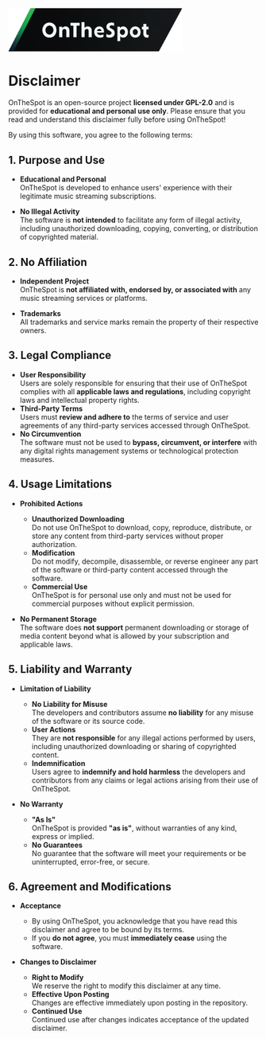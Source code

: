 <picture>
  <source media="(prefers-color-scheme: dark)" srcset="../assets/01_Logo/Repository-Cover.png">
  <source media="(prefers-color-scheme: light)" srcset="../assets/01_Logo/Repository-Cover.png">
  <img src="../assets/01_Logo/Repository-Cover.png" alt="Logo of OnTheSpot" width="350">
</picture>

<br>

# Disclaimer

OnTheSpot is an open-source project **licensed under GPL-2.0** and is provided for **educational and personal use only**. Please ensure that you read and understand this disclaimer fully before using OnTheSpot!

By using this software, you agree to the following terms:

## 1. Purpose and Use

- **Educational and Personal**<br>
  OnTheSpot is developed to enhance users' experience with their legitimate music streaming subscriptions.

- **No Illegal Activity**<br>
  The software is **not intended** to facilitate any form of illegal activity, including unauthorized downloading, copying, converting, or distribution of copyrighted material.

## 2. No Affiliation

- **Independent Project**<br>
  OnTheSpot is **not affiliated with, endorsed by, or associated with** any music streaming services or platforms.

- **Trademarks**  
  All trademarks and service marks remain the property of their respective owners.

## 3. Legal Compliance

- **User Responsibility**<br>
  Users are solely responsible for ensuring that their use of OnTheSpot complies with all **applicable laws and regulations**, including copyright laws and intellectual property rights.
- **Third-Party Terms**<br>
  Users must **review and adhere to** the terms of service and user agreements of any third-party services accessed through OnTheSpot.
- **No Circumvention**<br>
  The software must not be used to **bypass, circumvent, or interfere** with any digital rights management systems or technological protection measures.

## 4. Usage Limitations

- **Prohibited Actions**

  - **Unauthorized Downloading**<br>Do not use OnTheSpot to download, copy, reproduce, distribute, or store any content from third-party services without proper authorization.
  - **Modification**<br>Do not modify, decompile, disassemble, or reverse engineer any part of the software or third-party content accessed through the software.
  - **Commercial Use**<br>OnTheSpot is for personal use only and must not be used for commercial purposes without explicit permission.

- **No Permanent Storage**<br>The software does **not support** permanent downloading or storage of media content beyond what is allowed by your subscription and applicable laws.

## 5. Liability and Warranty

- **Limitation of Liability**

  - **No Liability for Misuse**<br>The developers and contributors assume **no liability** for any misuse of the software or its source code.
  - **User Actions**<br>They are **not responsible** for any illegal actions performed by users, including unauthorized downloading or sharing of copyrighted content.
  - **Indemnification**<br>Users agree to **indemnify and hold harmless** the developers and contributors from any claims or legal actions arising from their use of OnTheSpot.

- **No Warranty**

  - **"As Is"**<br>OnTheSpot is provided **"as is"**, without warranties of any kind, express or implied.
  - **No Guarantees**<br>No guarantee that the software will meet your requirements or be uninterrupted, error-free, or secure.

## 6. Agreement and Modifications

- **Acceptance**

  - By using OnTheSpot, you acknowledge that you have read this disclaimer and agree to be bound by its terms.
  - If you **do not agree**, you must **immediately cease** using the software.

- **Changes to Disclaimer**

  - **Right to Modify**<br>We reserve the right to modify this disclaimer at any time.
  - **Effective Upon Posting**<br>Changes are effective immediately upon posting in the repository.
  - **Continued Use**<br>Continued use after changes indicates acceptance of the updated disclaimer.
